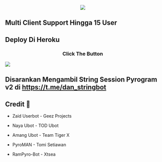 <p align="center">

<img src="https://telegra.ph/file/eb49b1b2bbce82f54e918.jpg">

</p>

## Multi Client Support Hingga 15 User


## Deploy Di Heroku
<h3 align="center">Click The Button</h3>
<a href="https://dashboard.heroku.com/new?template=https://github.com/Wildan2024/AmangUbot"><img src="https://www.herokucdn.com/deploy/button.svg"></a>
</div>


## Disarankan Mengambil String Session Pyrogram v2 di https://t.me/dan_stringbot

## Credit 💖

- Zaid Userbot      - Geez Projects

- Naya Ubot         - TOD Ubot

- Amang Ubot        - Team Tiger X

- PyroMAN           - Tomi Setiawan

- RamPyro-Bot       - Xtsea
